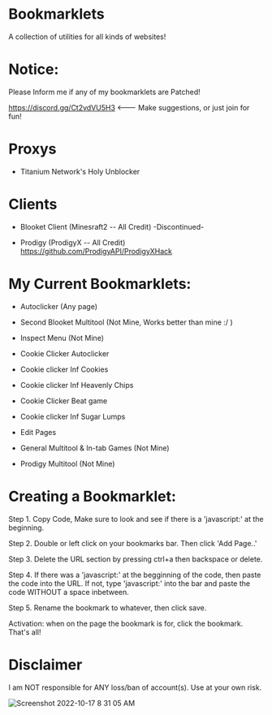 # Bookmarklets
A collection of utilities for all kinds of websites!

# Notice:
Please Inform me if any of my bookmarklets are Patched! 

https://discord.gg/Ct2vdVU5H3   <--- Make suggestions, or just join for fun!


# Proxys
* Titanium Network's Holy Unblocker

# Clients
* Blooket Client (Minesraft2 -- All Credit) -Discontinued-

* Prodigy (ProdigyX -- All Credit)
https://github.com/ProdigyAPI/ProdigyXHack


# My Current Bookmarklets:

* Autoclicker (Any page)

* Second Blooket Multitool (Not Mine, Works better than mine :/ )

* Inspect Menu (Not Mine)

* Cookie Clicker Autoclicker

* Cookie clicker Inf Cookies

* Cookie clicker Inf Heavenly Chips

* Cookie Clicker Beat game

* Cookie clicker Inf Sugar Lumps

* Edit Pages

* General Multitool & In-tab Games (Not Mine)

* Prodigy Multitool (Not Mine)

# Creating a Bookmarklet:

Step 1. Copy Code, Make sure to look and see if there is a 'javascript:' at the beginning. 

Step 2. Double or left click on your bookmarks bar. Then click 'Add Page..'

Step 3. Delete the URL section by pressing ctrl+a then backspace or delete.

Step 4. If there was a 'javascript:' at the begginning of the code, then paste the code into the URL. If not, type 'javascript:' into the bar and paste the code WITHOUT a space inbetween.

Step 5. Rename the bookmark to whatever, then click save.

Activation: when on the page the bookmark is for, click the bookmark. That's all!


# Disclaimer

I am NOT responsible for ANY loss/ban of account(s). Use at your own risk.

![Screenshot 2022-10-17 8 31 05 AM](https://user-images.githubusercontent.com/113136719/196248839-d343af2b-5ec0-474a-a8cc-a69697fe40e6.png)
